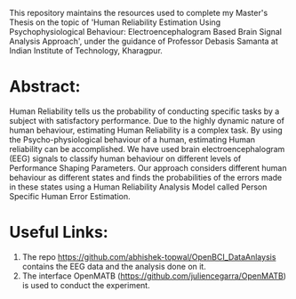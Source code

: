 This repository maintains the resources used to complete my Master's Thesis on the topic of 'Human Reliability Estimation Using Psychophysiological
Behaviour: Electroencephalogram Based Brain Signal Analysis Approach', under the guidance of Professor Debasis Samanta at Indian Institute of Technology, Kharagpur.

Abstract:
===================
Human Reliability tells us the probability of conducting specific tasks by a subject with satisfactory performance. Due to the highly dynamic nature of human behaviour, estimating Human Reliability is a complex task. By using the Psycho-physiological behaviour of a human, estimating Human reliability can be accomplished. We have used brain electroencephalogram (EEG) signals to classify human behaviour on different levels of Performance Shaping Parameters. Our approach considers different human behaviour as different states and finds the probabilities of the errors made in these states using a Human Reliability Analysis Model called Person Specific Human Error Estimation.

Useful Links:
===================
1. The repo https://github.com/abhishek-topwal/OpenBCI_DataAnlaysis contains the EEG data and the analysis done on it.
2. The interface OpenMATB (https://github.com/juliencegarra/OpenMATB) is used to conduct the experiment.  

